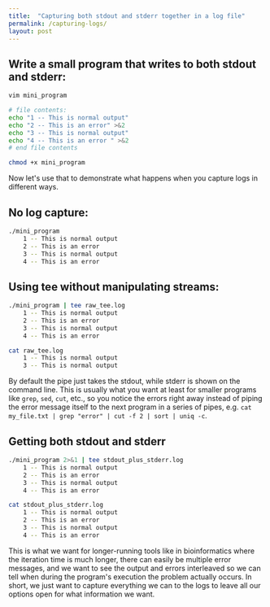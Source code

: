 ```yaml
---
title:  "Capturing both stdout and stderr together in a log file"
permalink: /capturing-logs/
layout: post
---
```


## Write a small program that writes to both stdout and stderr:

```bash
vim mini_program

# file contents:
echo "1 -- This is normal output"
echo "2 -- This is an error" >&2
echo "3 -- This is normal output"
echo "4 -- This is an error " >&2
# end file contents

chmod +x mini_program
```

Now let's use that to demonstrate what happens when you capture logs in different ways.


## No log capture:

```bash
./mini_program
    1 -- This is normal output
    2 -- This is an error
    3 -- This is normal output
    4 -- This is an error
```

## Using tee without manipulating streams:

```bash
./mini_program | tee raw_tee.log
    1 -- This is normal output
    2 -- This is an error
    3 -- This is normal output
    4 -- This is an error

cat raw_tee.log
    1 -- This is normal output
    3 -- This is normal output
```

By default the pipe just takes the stdout, while stderr is shown on the command line. This is usually what you want at least for smaller programs like `grep`, `sed`, `cut`, etc., so you notice the errors right away instead of piping the error message itself to the next program in a series of pipes, e.g. `cat my_file.txt | grep "error" | cut -f 2 | sort | uniq -c`.

## Getting both stdout and stderr

```bash
./mini_program 2>&1 | tee stdout_plus_stderr.log
    1 -- This is normal output
    2 -- This is an error
    3 -- This is normal output
    4 -- This is an error

cat stdout_plus_stderr.log
    1 -- This is normal output
    2 -- This is an error
    3 -- This is normal output
    4 -- This is an error
```

This is what we want for longer-running tools like in bioinformatics where the iteration time is much longer, there can easily be multiple error messages, and we want to see the output and errors interleaved so we can tell when during the program's execution the problem actually occurs. In short, we just want to capture everything we can to the logs to leave all our options open for what information we want.
